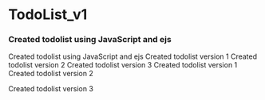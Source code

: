 # TodoList_v1
### Created todolist using JavaScript and ejs 
Created todolist using JavaScript and ejs
Created todolist version 1
Created todolist version 2
Created todolist version 3
Created todolist version 1
Created todolist version 2

Created todolist version 3


